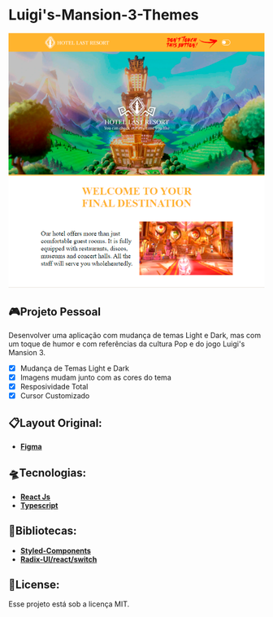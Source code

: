 ﻿
# **Luigi's-Mansion-3-Themes**

![Image](/src/Assets/Doc/Light.png)

##  **🎮Projeto Pessoal**

Desenvolver uma aplicação com mudança de temas Light e Dark, mas com um toque de humor e com referências da cultura Pop e do jogo Luigi's Mansion 3. 

- [X]  Mudança de Temas Light e Dark
- [X]  Imagens mudam junto com as cores do tema
- [X]  Resposividade Total
- [X]  Cursor Customizado

##  **📋Layout Original:**

- **[Figma](https://www.figma.com/file/XUrMH0byntZO75b2bkIFvR/Luigi-Mansion-3?node-id=0%3A1&t=dQADsmBchZRsNElQ-1)**

##  **🛸Tecnologias:**

- **[React Js](https://reactjs.org/)**
- **[Typescript](https://www.typescriptlang.org/)**

##  **📗Bibliotecas:**

- **[Styled-Components](https://styled-components.com/)**
- **[Radix-UI/react/switch](https://www.radix-ui.com/)**

##  **📝License:**

Esse projeto está sob a licença MIT.
